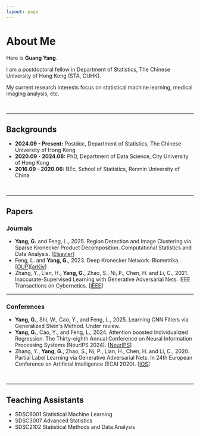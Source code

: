 ```yaml
---
layout: page
---
```


# About Me

Here is **Guang Yang**.

I am a postdoctoral fellow in Department of Statistics, The Chinese University of Hong Kong (STA, CUHK).

My current research interests focus on statistical machine learning, medical imaging analysis, etc.

<br>

---

## Backgrounds

- **2024.09 - Present:** Postdoc, Department of Statistics, The Chinese University of Hong Kong
- **2020.09 - 2024.08:** PhD, Department of Data Science, City University of Hong Kong
- **2016.09 - 2020.06:** BEc, School of Statistics, Renmin University of China

<br>

---

## Papers

### Journals

- **Yang, G.** and Feng, L., 2025. Region Detection and Image Clustering via Sparse Kronecker Product Decomposition. Computational Statistics and Data Analysis. [[Elsevier](https://www.sciencedirect.com/science/article/pii/S0167947325001021)]
- Feng, L. and **Yang, G.**, 2023. Deep Kronecker Network. Biometrika. [[OUP](https://doi.org/10.1093/biomet/asad049)][[arKiv](https://arxiv.org/abs/2210.13327)]
- Zhang, Y., Lian, H., **Yang, G.**, Zhao, S., Ni, P., Chen, H. and Li, C., 2021. Inaccurate-Supervised Learning with Generative Adversarial Nets. IEEE Transactions on Cybernetics. [[IEEE](https://ieeexplore.ieee.org/abstract/document/9526351)]

<hr>

### Conferences

- **Yang, G.**, Shi, W., Cao, Y., and Feng, L., 2025. Learning CNN Filters via Generalized Stein's Method. Under review.
- **Yang, G.**, Cao, Y., and Feng, L., 2024. Attention boosted Individualized Regression. The Thirty-eighth Annual Conference on Neural Information Processing Systems (NeurIPS 2024). [[NeurIPS](https://openreview.net/forum?id=9xoFciqYIU)]
- Zhang, Y., **Yang, G.**, Zhao, S., Ni, P., Lian, H., Chen, H. and Li, C., 2020. Partial Label Learning via Generative Adversarial Nets. In 24th European Conference on Artificial Intelligence (ECAI 2020). [[IOS](https://ebooks.iospress.nl/doi/10.3233/FAIA200279)]

<br>

---

## Teaching Assistants

- SDSC6001 Statistical Machine Learning
- SDSC3007 Advanced Statistics
- SDSC2102 Statistical Methods and Data Analysis

<br>
